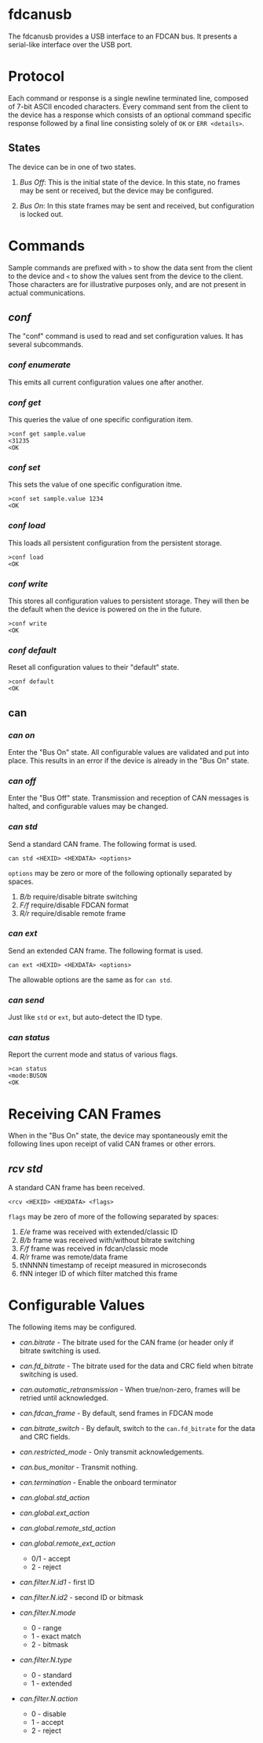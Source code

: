 # fdcanusb #

The fdcanusb provides a USB interface to an FDCAN bus.  It presents a serial-like interface over the USB port.

# Protocol #

Each command or response is a single newline terminated line, composed
of 7-bit ASCII encoded characters.  Every command sent from the client
to the device has a response which consists of an optional command
specific response followed by a final line consisting solely of `OK` or
`ERR <details>`.

## States ##

The device can be in one of two states.

1. *Bus Off*: This is the initial state of the device.  In this state,
no frames may be sent or received, but the device may be configured.

2. *Bus On*: In this state frames may be sent and received, but
configuration is locked out.

# Commands #

Sample commands are prefixed with `>` to show the data sent from the
client to the device and `<` to show the values sent from the device
to the client.  Those characters are for illustrative purposes only,
and are not present in actual communications.

## *conf* ##

The "conf" command is used to read and set configuration values.  It
has several subcommands.

### *conf enumerate* ###

This emits all current configuration values one after another.

### *conf get* ###

This queries the value of one specific configuration item.

```
>conf get sample.value
<31235
<OK
```

### *conf set* ###

This sets the value of one specific configuration itme.

```
>conf set sample.value 1234
<OK
```

### *conf load* ###

This loads all persistent configuration from the persistent storage.

```
>conf load
<OK
```

### *conf write* ###

This stores all configuration values to persistent storage.  They will
then be the default when the device is powered on the in the future.

```
>conf write
<OK
```

### *conf default* ###

Reset all configuration values to their "default" state.

```
>conf default
<OK
```

## can ##

### *can on* ###

Enter the "Bus On" state.  All configurable values are validated and
put into place.  This results in an error if the device is already in
the "Bus On" state.

### *can off* ###

Enter the "Bus Off" state.  Transmission and reception of CAN messages
is halted, and configurable values may be changed.

### *can std* ###

Send a standard CAN frame.  The following format is used.

`can std <HEXID> <HEXDATA> <options>`

`options` may be zero or more of the following optionally separated by
spaces.

1. *B/b* require/disable bitrate switching
2. *F/f* require/disable FDCAN format
3. *R/r* require/disable remote frame


### *can ext* ###

Send an extended CAN frame.  The following format is used.

`can ext <HEXID> <HEXDATA> <options>`

The allowable options are the same as for `can std`.

### *can send* ###

Just like `std` or `ext`, but auto-detect the ID type.

### *can status* ###

Report the current mode and status of various flags.

```
>can status
<mode:BUSON
<OK
```

# Receiving CAN Frames #

When in the "Bus On" state, the device may spontaneously emit the
following lines upon receipt of valid CAN frames or other errors.

## *rcv std* ##

A standard CAN frame has been received.

```
<rcv <HEXID> <HEXDATA> <flags>
```

`flags` may be zero of more of the following separated by spaces:

1. *E/e* frame was received with extended/classic ID
1. *B/b* frame was received with/without bitrate switching
2. *F/f* frame was received in fdcan/classic mode
3. *R/r* frame was remote/data frame
4. tNNNNN timestamp of receipt measured in microseconds
5. fNN integer ID of which filter matched this frame

# Configurable Values #

The following items may be configured.

* *can.bitrate* - The bitrate used for the CAN frame (or header only
  if bitrate switching is used.
* *can.fd_bitrate* - The bitrate used for the data and CRC field when
  bitrate switching is used.
* *can.automatic_retransmission* - When true/non-zero, frames will be
  retried until acknowledged.
* *can.fdcan_frame* - By default, send frames in FDCAN mode
* *can.bitrate_switch* - By default, switch to the `can.fd_bitrate`
  for the data and CRC fields.
* *can.restricted_mode* - Only transmit acknowledgements.
* *can.bus_monitor* - Transmit nothing.
* *can.termination* - Enable the onboard terminator

* *can.global.std_action*
* *can.global.ext_action*
* *can.global.remote_std_action*
* *can.global.remote_ext_action*
  * 0/1 - accept
  * 2 - reject

* *can.filter.N.id1* - first ID
* *can.filter.N.id2* - second ID or bitmask
* *can.filter.N.mode*
  * 0 - range
  * 1 - exact match
  * 2 - bitmask
* *can.filter.N.type*
  * 0 - standard
  * 1 - extended
* *can.filter.N.action*
  * 0 - disable
  * 1 - accept
  * 2 - reject
